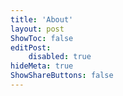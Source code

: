 ```yaml
---
title: 'About'
layout: post
ShowToc: false
editPost:
    disabled: true
hideMeta: true
ShowShareButtons: false
---
```


<div style="text-align: center;">
    <figure style="margin: auto; overflow: hidden;">
        <img src="https://github.com/user-attachments/assets/90f0c3a5-5363-4695-8591-f296aa89a4e6"
             alt="Description"
             style="display: block; margin: 0 auto; width: 100%; max-width: 400px; height: auto; opacity: 0; animation: fadeIn 1s ease-in-out forwards;">
        <figcaption style="color: #808080; font-style: italic; font-weight: normal;">
            The last stop in the Trójmiasto refrain: Gdynia, Poland.
        </figcaption>
    </figure>
</div>

<style>
@keyframes fadeIn {
    0% {
        opacity: 0;
        transform: scale(1.05);
    }
    100% {
        opacity: 1;
        transform: scale(1);
    }
}
</style>

Ahoy, fellow daywalkers! I'm Redowan Delowar, also known as 'rednafi' on most platforms.

Circa 2018, a glitch in the matrix slingshotted me from electrical engineering to data
science, eventually landing me in brick-and-mortar software work.

I enjoy exploring system architecture, databases, data analysis, and API design. In my spare
time, I moonlight as a reader, writer, hiker, and a pathological minimalist.

## Work

I'm currently based in Berlin, working at [Wolt]. Before this, I was exploring the
healthtech industry in the US with [Dendisoftware] and the fintech segment in Southeast
Asia.

## Gateways

-   [Email]
-   [GitHub]
-   [LinkedIn]
-   [RSS]
-   [Twitter]

## Greatest hits

-   [Oh my poor business logic]
-   [The diminishing half-life of knowledge]
-   [Annotating args and kwargs in Python]
-   [An ode to the neo-grotesque web]
-   [HTTP requests via /dev/tcp]
-   [Escaping the template pattern hellscape in Python]
-   [Dotfiles stewardship for the indolent]
-   [Configuring options in Go]
-   [Recipes from Python SQLite docs]
-   [Limit goroutines with buffered channels]
-   [Pesky little scripts]
-   [I kind of like rebasing]

<!-- Self -->

[rednafi.com]: /
[writer]: /archives/
[tinkerer]: /tags/til/

<!-- Work -->

[wolt]: https://wolt.com
[dendisoftware]: https://dendisoftware.com

<!-- Geteways -->

[email]: mailto:redowan.nafi@gmail.com
[github]: https://github.com/rednafi
[linkedin]: https://www.linkedin.com/in/rednafi/
[rss]: https://rednafi.com/index.xml
[twitter]: https://twitter.com/rednafi

<!-- Greatest hits -->

[oh my poor business logic]: /zephyr/oh_my_poor_business_logic/
[the diminishing half-life of knowledge]: /zephyr/diminishing_half_life_of_knowledge/
[annotating args and kwargs in python]: /python/annotate_args_and_kwargs
[an ode to the neo-grotesque web]: /zephyr/an_ode_to_the_neo_grotesque_web/
[http requests via /dev/tcp]: /misc/http_requests_via_dev_tcp
[writing on well-trodden topics]: /zephyr/writing_on_well_trodden_topics/
[escaping the template pattern hellscape in Python]: /python/escape_template_pattern/
[dotfiles stewardship for the indolent]: /misc/dotfile_stewardship_for_the_indolent/
[configuring options in Go]: /go/configure_options/
[recipes from python sqlite docs]: /python/recipes_from_python_sqlite_docs/
[limit goroutines with buffered channels]: /go/limit_goroutines_with_buffered_channels/
[pesky little scripts]: /misc/pesky_little_scripts/
[i kind of like rebasing]: /misc/on_rebasing/
